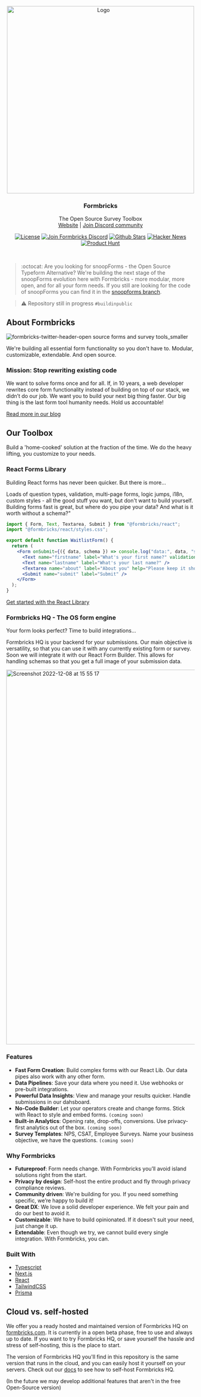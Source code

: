 <p align="center">
<a href="https://github.com/formbricks/formbricks">
    <img src="https://user-images.githubusercontent.com/675065/203262290-3c2bc5b8-839c-468a-b675-e26a369c7fe2.png" alt="Logo" width="500">
  </a>
  <h3 align="center">Formbricks</h3>

  <p align="center">
    The Open Source Survey Toolbox
    <br />
    <a href="https://formbricks.com/">Website</a>  |  <a href="https://formbricks.com/discord">Join Discord community</a>
  </p>
</p>

<p align="center">
<a href="https://github.com/formbricks/formbricks/blob/main/LICENSE"><img src="https://img.shields.io/badge/license-MIT-purple" alt="License"></a> <a href="https://formbricks.com/discord"><img src="https://img.shields.io/discord/979077669410979880?label=Discord&logo=discord&logoColor=%23fff" alt="Join Formbricks Discord"></a> <a href="https://github.com/formbricks/formbricks/stargazers"><img src="https://img.shields.io/github/stars/formbricks/formbricks?logo=github" alt="Github Stars"></a>
   <a href="https://news.ycombinator.com/item?id=32303986"><img src="https://img.shields.io/badge/Hacker%20News-122-%23FF6600" alt="Hacker News"></a>
   <a href="https://www.producthunt.com/products/snoopforms"><img src="https://img.shields.io/badge/Product%20Hunt-%232%20Product%20of%20the%20Day-orange?logo=producthunt&logoColor=%23fff" alt="Product Hunt"></a>
</p>

<br/>

> :octocat: Are you looking for snoopForms - the Open Source Typeform Alternative? We're building the next stage of the snoopForms evolution here with Formbricks - more modular, more open, and for all your form needs. If you still are looking for the code of snoopForms you can find it in the [snoopforms branch](https://github.com/formbricks/formbricks/tree/snoopforms).

> :warning: Repository still in progress `#buildinpublic`

## About Formbricks

![formbricks-twitter-header-open source forms and survey tools_smaller](https://user-images.githubusercontent.com/72809645/201055057-0883bbcf-86f2-4ea1-83f0-3a190a12f6cd.png)

We're building all essential form functionality so you don't have to. Modular, customizable, extendable. And open source.

### Mission: Stop rewriting existing code

We want to solve forms once and for all. If, in 10 years, a web developer rewrites core form functionality instead of building on top of our stack, we didn’t do our job. We want you to build your next big thing faster. Our big thing is the last form tool humanity needs. Hold us accountable!

[Read more in our blog](https://formbricks.com/blog/snoopforms-becomes-formbricks)

## Our Toolbox

Build a 'home-cooked' solution at the fraction of the time. We do the heavy lifting, you customize to your needs.

### React Forms Library

Building React forms has never been quicker. But there is more...

Loads of question types, validation, multi-page forms, logic jumps, i18n, custom styles - all the good stuff you want, but don't want to build yourself.
Building forms fast is great, but where do you pipe your data? And what is it worth without a schema?"

```jsx
import { Form, Text, Textarea, Submit } from "@formbricks/react";
import "@formbricks/react/styles.css";

export default function WaitlistForm() {
  return (
    <Form onSubmit={({ data, schema }) => console.log("data:", data, "schema:", schema)}>
      <Text name="firstname" label="What's your first name?" validation="required" />
      <Text name="lastname" label="What's your last name?" />
      <Textarea name="about" label="About you" help="Please keep it short" />
      <Submit name="submit" label="Submit" />
    </Form>
  );
}
```

[Get started with the React Library](https://formbricks.com/docs/react-form-library/introduction)

### Formbricks HQ - The OS form engine

Your form looks perfect? Time to build integrations...

Formbricks HQ is your backend for your submissions. Our main objective is versatility, so that you can use it with any currently existing form or survey. Soon we will integrate it with our React Form Builder. This allows for handling schemas so that you get a full image of your submission data.

<img width="1000" alt="Screenshot 2022-12-08 at 15 55 17" src="https://user-images.githubusercontent.com/675065/206478755-537ea73f-a7c9-4184-87a2-01c95586bc15.png">

### Features

- **Fast Form Creation**: Build complex forms with our React Lib. Our data pipes also work with any other form.
- **Data Pipelines**: Save your data where you need it. Use webhooks or pre-built integrations.
- **Powerful Data Insights**: View and manage your results quicker. Handle submissions in our dahsboard.
- **No-Code Builder**: Let your operators create and change forms. Stick with React to style and embed forms. `(coming soon)`
- **Built-in Analytics**: Opening rate, drop-offs, conversions. Use privacy-first analytics out of the box. `(coming soon)`
- **Survey Templates**: NPS, CSAT, Employee Surveys. Name your business objective, we have the questions. `(coming soon)`

### Why Formbricks

- **Futureproof**: Form needs change. With Formbricks you’ll avoid island solutions right from the start.
- **Privacy by design**: Self-host the entire product and fly through privacy compliance reviews.
- **Community driven**: We're building for you. If you need something specific, we’re happy to build it!
- **Great DX**: We love a solid developer experience. We felt your pain and do our best to avoid it.
- **Customizable**: We have to build opinionated. If it doesn't suit your need, just change it up.
- **Extendable**: Even though we try, we cannot build every single integration. With Formbricks, you can.

### Built With

- [Typescript](https://www.typescriptlang.org/)
- [Next.js](https://nextjs.org/)
- [React](https://reactjs.org/)
- [TailwindCSS](https://tailwindcss.com/)
- [Prisma](https://prisma.io/)

## Cloud vs. self-hosted

We offer you a ready hosted and maintained version of Formbricks HQ on [formbricks.com](https://hq.formbricks.com). It is currently in a open beta phase, free to use and always up to date. If you want to try Formbricks HQ, or save yourself the hassle and stress of self-hosting, this is the place to start.

The version of Formbricks HQ you'll find in this repository is the same version that runs in the cloud, and you can easily host it yourself on your servers. Check out our [docs](https://formbricks.com/docs/formbricks-hq/self-hosting) to see how to self-host Formbricks HQ.

(In the future we may develop additional features that aren't in the free Open-Source version)
